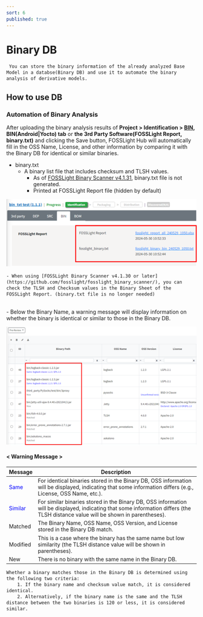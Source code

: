 ```yaml
---
sort: 6
published: true
---
```

# Binary DB
```note
 You can store the binary information of the already analyzed Base Model in a databse(Binary DB) and use it to automate the binary analysis of derivative models.
```

## How to use DB
###  Automation of Binary Analysis

After uploading the binary analysis results of **Project > Identification > [BIN](https://fosslight.org/hub-guide-en/tutorial/1_project.html#2-4-bin-tab), BIN(Android|Yocto) tab** or **the 3rd Party Software(FOSSLight Report, binary.txt)** and clicking the Save button, FOSSLight Hub will automatically fill in the OSS Name, License, and other information by comparing it with the Binary DB for identical or similar binaries.
-  binary.txt
    - A binary list file that includes checksum and TLSH values.
        - As of [FOSSLight Binary Scanner v4.1.31](https://github.com/fosslight/fosslight_binary_scanner/releases/tag/v4.1.31), binary.txt file is not generated.
        - Printed at FOSSLight Report file (hidden by default)

![binarytxt](images/11_upload_binary_txt.PNG)
<br>
```note
- When using [FOSSLight Binary Scanner v4.1.30 or later](https://github.com/fosslight/fosslight_binary_scanner/), you can check the TLSH and Checksum values in the Binary Sheet of the FOSSLight Report. (binary.txt file is no longer needed)
```

<br>
- Below the Binary Name, a warning message will display information on whether the binary is identical or similar to those in the Binary DB.

![binaryafterupload](images/11_after_upload.PNG)
#### < Warning Message >

| Message | Description |
|---------|------|
|<span style="color:#0000FF">Same</span>| For identical binaries stored in the Binary DB, OSS information will be displayed, indicating that some information differs (e.g., License, OSS Name, etc.).|
|<span style="color:#0000FF">Similar</span>| For similar binaries stored in the Binary DB, OSS information will be displayed, indicating that some information differs (the TLSH distance value will be shown in parentheses).|
|Matched|The Binary Name, OSS Name, OSS Version, and License stored in the Binary DB match.|
|Modified| This is a case where the binary has the same name but low similarity (the TLSH distance value will be shown in parentheses).|
|New|There is no binary with the same name in the Binary DB. |


```note
Whether a binary matches those in the Binary DB is determined using the following two criteria:   
    1. If the binary name and checksum value match, it is considered identical.   
    2. Alternatively, if the binary name is the same and the TLSH distance between the two binaries is 120 or less, it is considered similar. 
```
